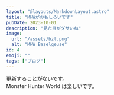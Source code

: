 ```yaml
---
layout: "@layouts/MarkdownLayout.astro"
title: "MHWがおもしろいです"
pubDate: 2023-10-01
description: "見た目がダサいね"
image:
  url: "/assets/bzl.png"
  alt: "MHW Bazelgeuse"
id: 4
emoji: ""
tags: ["ブログ"]
---
```


更新することがないです。  
Monster Hunter World は楽しいです。
